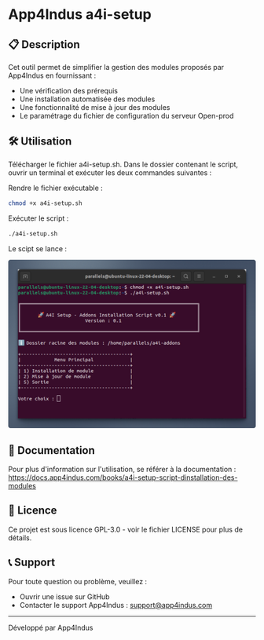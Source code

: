 # App4Indus a4i-setup

## 📋 Description

Cet outil permet de simplifier la gestion des modules proposés par App4Indus en fournissant :
- Une vérification des prérequis
- Une installation automatisée des modules
- Une fonctionnalité de mise à jour des modules
- Le paramétrage du fichier de configuration du serveur Open-prod

## 🛠️ Utilisation

Télécharger le fichier a4i-setup.sh.
Dans le dossier contenant le script, ouvrir un terminal et exécuter les deux commandes suivantes :

Rendre le fichier exécutable :

```bash
chmod +x a4i-setup.sh
```

Exécuter le script :

```bash
./a4i-setup.sh
```

Le scipt se lance :

![a4i-setup](https://github.com/App4indus/A4I_setup/blob/main/src/img/screen1.png?raw=true)

## 📖 Documentation

Pour plus d'information sur l'utilisation, se référer à la documentation : https://docs.app4indus.com/books/a4i-setup-script-dinstallation-des-modules

## 📝 Licence

Ce projet est sous licence GPL-3.0 - voir le fichier LICENSE pour plus de détails.

## 📞 Support

Pour toute question ou problème, veuillez :
- Ouvrir une issue sur GitHub
- Contacter le support App4Indus : support@app4indus.com

---
Développé par App4Indus
